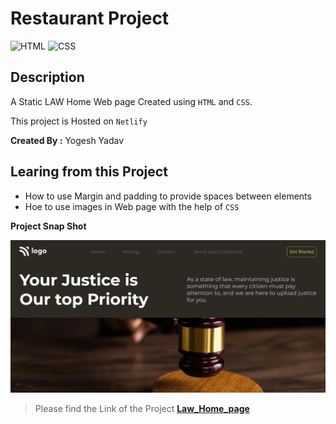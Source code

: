 # Restaurant Project

![HTML](https://img.shields.io/badge/-HTML-red)
![CSS](https://img.shields.io/badge/-CSS-brightgreen)

## Description

A Static LAW Home Web page Created using `HTML` and `CSS`.

This project is Hosted on `Netlify`

**Created By :** Yogesh Yadav

## Learing from this Project

- How to use Margin and padding to provide spaces between elements
- Hoe to use images in Web page with the help of `CSS`

__Project Snap Shot__

![img](Snap.png)

> Please find the Link of the Project
[__Law_Home_page__](https://merry-arithmetic-63deaa.netlify.app/)

